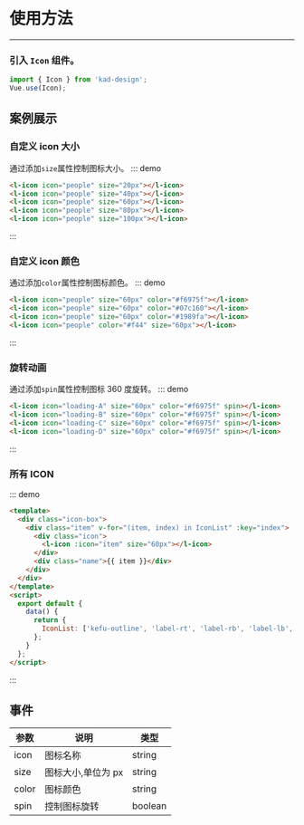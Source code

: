# 使用方法

---

### 引入 `Icon` 组件。

```js
import { Icon } from 'kad-design';
Vue.use(Icon);
```

## 案例展示

### 自定义 icon 大小

通过添加`size`属性控制图标大小。
::: demo

```html
<l-icon icon="people" size="20px"></l-icon>
<l-icon icon="people" size="40px"></l-icon>
<l-icon icon="people" size="60px"></l-icon>
<l-icon icon="people" size="80px"></l-icon>
<l-icon icon="people" size="100px"></l-icon>
```

:::

### 自定义 icon 颜色

通过添加`color`属性控制图标颜色。
::: demo

```html
<l-icon icon="people" size="60px" color="#f6975f"></l-icon>
<l-icon icon="people" size="60px" color="#07c160"></l-icon>
<l-icon icon="people" size="60px" color="#1989fa"></l-icon>
<l-icon icon="people" color="#f44" size="60px"></l-icon>
```

:::

### 旋转动画

通过添加`spin`属性控制图标 360 度旋转。
::: demo

```html
<l-icon icon="loading-A" size="60px" color="#f6975f" spin></l-icon>
<l-icon icon="loading-B" size="60px" color="#f6975f" spin></l-icon>
<l-icon icon="loading-C" size="60px" color="#f6975f" spin></l-icon>
<l-icon icon="loading-D" size="60px" color="#f6975f" spin></l-icon>
```

:::

### 所有 ICON

::: demo

```html
<template>
  <div class="icon-box">
    <div class="item" v-for="(item, index) in IconList" :key="index">
      <div class="icon">
        <l-icon :icon="item" size="60px"></l-icon>
      </div>
      <div class="name">{{ item }}</div>
    </div>
  </div>
</template>
<script>
  export default {
    data() {
      return {
        IconList: ['kefu-outline', 'label-rt', 'label-rb', 'label-lb', 'label-lt', 'submit-success', 'clock', 'phone', 'spike', 'range-lr', 'range-tb', 'arrow-down', 'arrow-up', 'arrow-left', 'arrow-right', 'category-point', 'kefu-point', 'filter-point', 'search', 'sms', 'login', 'people', 'kefu', 'category', 'shop', 'inventory', 'location', 'dot', 'required', 'yes', 'pug', 'scanning', 'filter', 'delete', 'refresh', 'edit', 'share', 'friends-space', 'toutiao', 'dingding', 'qq', 'alipay', 'weibo', 'wechat', 'wechat-point', 'qq-space', 'favorites-point', 'favorite', 'notice', 'notice-point', 'camera-point', 'camera', 'image', 'transport-point', 'transport', 'receipt', 'locked-point', 'unlock', 'locked', 'loading-D', 'loading-C', 'loading-B', 'loading-A', 'sort', 'right-point', 'left-point', 'down-point', 'up-point', 'praise', 'praise-point', 'on', 'off', 'more-vertical', 'more', 'close-outline', 'close-point', 'close', 'radio-checked', 'radio-point-checked', 'radio', 'checkbox', 'checkbox-checked', 'heart', 'heart-point', 'cart-add', 'cart', 'play', 'pause', 'left', 'down', 'right', 'up', 'reduce-point', 'add-point', 'reduce', 'add', 'wrong', 'success', 'info', 'help']
      };
    }
  };
</script>
```

:::

## 事件

| 参数  | 说明               | 类型    |
| ----- | ------------------ | ------- |
| icon  | 图标名称           | string  |
| size  | 图标大小,单位为 px | string  |
| color | 图标颜色           | string  |
| spin  | 控制图标旋转       | boolean |
